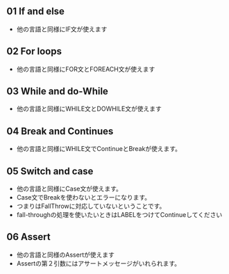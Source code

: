 ## 01 If and else

* 他の言語と同様にIF文が使えます

## 02 For loops

* 他の言語と同様にFOR文とFOREACH文が使えます

## 03 While and do-While

* 他の言語と同様にWHILE文とDOWHILE文が使えます

## 04 Break and Continues

* 他の言語と同様にWHILE文でContinueとBreakが使えます。

## 05 Switch and case

* 他の言語と同様にCase文が使えます。
* Case文でBreakを使わないとエラーになります。
* つまりはFallThrowに対応していないということです。
* fall-throughの処理を使いたいときはLABELをつけてContinueしてください

## 06 Assert

* 他の言語と同様のAssertが使えます
* Assertの第２引数にはアサートメッセージがいれられます。
